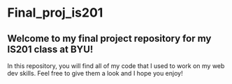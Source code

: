 # Final_proj_is201

## Welcome to my final project repository for my IS201 class at BYU!
In this repository, you will find all of my code that I used to work on my web dev skills. 
Feel free to give them a look and I hope you enjoy!

